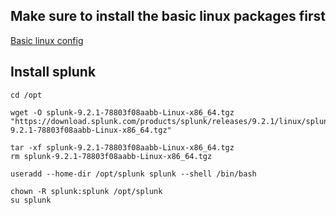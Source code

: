 ## Make sure to install the basic linux packages first
[Basic linux config](../../linux/clean_install.md)

## Install splunk
```
cd /opt

wget -O splunk-9.2.1-78803f08aabb-Linux-x86_64.tgz "https://download.splunk.com/products/splunk/releases/9.2.1/linux/splunk-9.2.1-78803f08aabb-Linux-x86_64.tgz"

tar -xf splunk-9.2.1-78803f08aabb-Linux-x86_64.tgz 
rm splunk-9.2.1-78803f08aabb-Linux-x86_64.tgz

useradd --home-dir /opt/splunk splunk --shell /bin/bash

chown -R splunk:splunk /opt/splunk 
su splunk
```